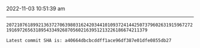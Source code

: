 2022-11-03 10:51:39 am

---

`207210761899213637270639803162420344101093724144250737960263191596727219169726563189543349268705602163951213226186674211379`

`Latest commit SHA is: a40664dbcbcddff1ace96df387e01dfe0855db27 `

